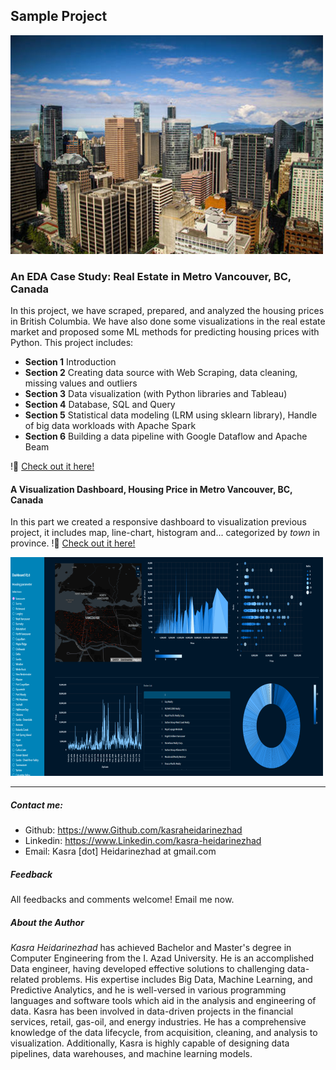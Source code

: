 
## Sample Project
![Vancouver image](images/VancouverRS.png)
### An EDA Case Study: Real Estate in Metro Vancouver, BC, Canada
In this project, we have scraped, prepared, and analyzed the housing prices in British Columbia. We have also done some visualizations in the real estate market and proposed some ML methods for predicting housing prices with Python. This project includes:
* **Section 1** Introduction
* **Section 2** Creating data source with Web Scraping, data cleaning, missing values and outliers
* **Section 3** Data visualization (with Python libraries and Tableau)
* **Section 4** Database, SQL and Query
* **Section 5** Statistical data modeling (LRM using sklearn library), Handle of big data workloads with Apache Spark
* **Section 6** Building a data pipeline with Google Dataflow and Apache Beam

!📢 [Check out it here!](https://drive.google.com/file/d/1fOaFymV96A8REwk2QDubnTWdYC8ZLB4w/view)

#### A Visualization Dashboard, Housing Price in Metro Vancouver, BC, Canada
In this part we created a responsive dashboard to visualization previous project, it includes map, line-chart, histogram and... categorized by _town_ in province.
!📢 [Check out it here!](https://share.streamlit.io/kasra.Heidarinezhad/VancouverRS/app.py)

![Vancouver image](images/VancouverVS.png)

****

##### Contact me:
* Github: https://www.Github.com/kasraheidarinezhad
* Linkedin: https://www.Linkedin.com/kasra-heidarinezhad
* Email: Kasra [dot] Heidarinezhad at gmail.com

##### Feedback
All feedbacks and comments welcome! Email me now.

##### About the Author
_Kasra Heidarinezhad_ has achieved Bachelor and Master's degree in Computer Engineering from the I. Azad University. He is an accomplished Data engineer, having developed effective solutions to challenging data-related problems. His expertise includes Big Data, Machine Learning, and Predictive Analytics, and he is well-versed in various programming languages and software tools which aid in the analysis and engineering of data. Kasra has been involved in data-driven projects in the financial services, retail, gas-oil, and energy industries. He has a comprehensive knowledge of the data lifecycle, from acquisition, cleaning, and analysis to visualization. Additionally, Kasra is highly capable of designing data pipelines, data warehouses, and machine learning models.
